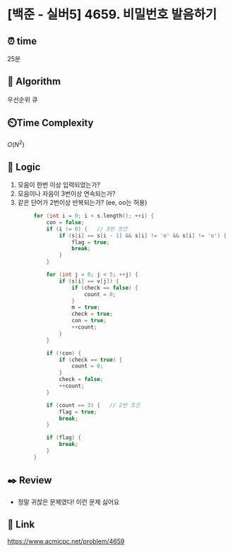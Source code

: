 # [백준 - 실버5] 4659. 비밀번호 발음하기
 
## ⏰  **time**
25분

## :pushpin: **Algorithm**
우선순위 큐

## ⏲️**Time Complexity**
$O(N^2)$

## :round_pushpin: **Logic**
1. 모음이 한번 이상 입력되었는가?
2. 모음이나 자음이 3번이상 연속되는가?
3. 같은 단어가 2번이상 반복되는가? (ee, oo는 허용)
   ```cpp
		for (int i = 0; i < s.length(); ++i) {
			con = false;
			if (i != 0) {	// 3번 조건
				if (s[i] == s[i - 1] && s[i] != 'e' && s[i] != 'o') {
					flag = true;
					break;
				}
			}

			for (int j = 0; j < 5; ++j) {
				if (s[i] == v[j]) {
					if (check == false) {
						count = 0;
					}
					m = true;
					check = true;
					con = true;
					++count;
				}
			}

			if (!con) {
				if (check == true) {
					count = 0;
				}
				check = false;
				++count;
			}

			if (count == 3) {	// 2번 조건
				flag = true;
				break;
			}

			if (flag) {
				break;
			}
		}
   ```

## :black_nib: **Review**
- 정말 귀찮은 문제였다! 이런 문제 싫어요

## 📡 Link
https://www.acmicpc.net/problem/4659
